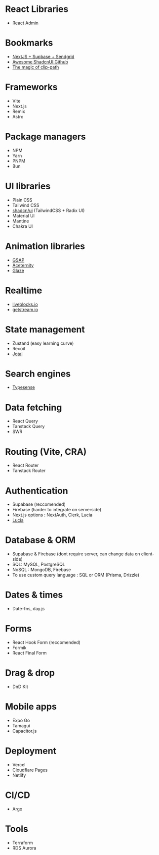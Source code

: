 # React Libraries
- [React Admin](https://marmelab.com/react-admin/)

# Bookmarks
- [NextJS + Supbase + Sendgrid](https://akoskm.com/how-to-build-a-simple-magic-link-sign-in-with-nextjs-supabase-and-sendgrid?ref=dailydev)
- [Awesome ShadcnUI Github](https://github.com/birobirobiro/awesome-shadcn-ui)
- [The magic of clip-path](https://emilkowal.ski/ui/the-magic-of-clip-path?ref=dailydev)

# Frameworks
- Vite
- Next.js
- Remix
- Astro

# Package managers
- NPM 
- Yarn
- PNPM
- Bun

# UI libraries
- Plain CSS
- Tailwind CSS
- [shadcn/ui](https://ui.shadcn.com/) (TailwindCSS + Radix UI)
- Material UI
- Mantine
- Chakra UI

# Animation libraries
- [GSAP](https://gsap.com/)
- [Aceternity](https://ui.aceternity.com/)
- [Glaze](https://glaze.dev/)

# Realtime
- [liveblocks.io](https://liveblocks.io/)
- [getstream.io](https://getstream.io/) 

# State management
- Zustand (easy learning curve)
- Recoil
- [Jotai](https://jotai.org/)

# Search engines
- [Typesense](https://typesense.org/)

# Data fetching
- React Query
- Tanstack Query
- SWR

# Routing (Vite, CRA)
- React Router
- Tanstack Router

# Authentication
- Supabase (reccomended)
- Firebase (harder to integrate on serverside)
- Next.js options : NextAuth, Clerk, Lucia
- [Lucia](https://lucia-auth.com/)

# Database & ORM
- Supabase & Firebase (dont require server, can change data on client-side)
- SQL: MySQL, PostgreSQL 
- NoSQL : MongoDB, Firebase
- To use custom query language : SQL or ORM (Prisma, Drizzle)

# Dates & times
- Date-fns, day.js

# Forms
- React Hook Form (reccomended)
- Formik
- React Final Form

# Drag & drop
- DnD Kit

# Mobile apps
- Expo Go
- Tamagui
- Capacitor.js

# Deployment
- Vercel
- Cloudflare Pages
- Netlify

# CI/CD
- Argo

# Tools
- Terraform
- RDS Aurora
